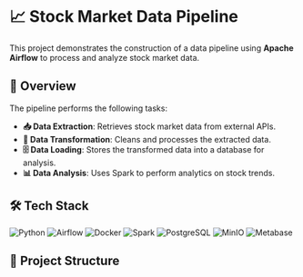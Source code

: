# 📈 Stock Market Data Pipeline

This project demonstrates the construction of a data pipeline using **Apache Airflow** to process and analyze stock market data.

## 🚀 Overview

The pipeline performs the following tasks:

- **📥 Data Extraction**: Retrieves stock market data from external APIs.
- **🔄 Data Transformation**: Cleans and processes the extracted data.
- **🗄️ Data Loading**: Stores the transformed data into a database for analysis.
- **📊 Data Analysis**: Uses Spark to perform analytics on stock trends.

## 🛠️ Tech Stack

![Python](https://img.shields.io/badge/Python-3776AB?logo=python&style=flat-square) 
![Airflow](https://img.shields.io/badge/Apache%20Airflow-017CEE?logo=apacheairflow&style=flat-square)
![Docker](https://img.shields.io/badge/Docker-2496ED?logo=docker&style=flat-square)
![Spark](https://img.shields.io/badge/Apache%20Spark-FDEE21?logo=apachespark&style=flat-square)
![PostgreSQL](https://img.shields.io/badge/PostgreSQL-316192?logo=postgresql&logoColor=white&style=flat-square)
![MinIO](https://img.shields.io/badge/MinIO-C12127?logo=minio&logoColor=white&style=flat-square)
![Metabase](https://img.shields.io/badge/Metabase-509EE3?logo=metabase&logoColor=white&style=flat-square)

## 📂 Project Structure
